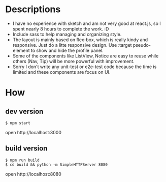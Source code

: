 # Descriptions

* I have no experience with sketch and am not very good at react.js, so I spent nearly 8 hours to complete the work. :D
* Include sass to help managing and organizing style.
* The layout is mainly based on flex-box, which is really kindy and responsive. Just do a litte responsive design. Use :target pseudo-element to show and hide the profile panel.
* Some of the components like ListView, Notice are easy to reuse while others (Nav, Tip) will be more powerful with improvement.
* Sorry I don't write any unit-test or e2e-test code because the time is limited and these components are focus on UI.


# How

## dev version

```
$ npm start
```

open http://localhost:3000

## build version

```
$ npm run build
$ cd build && python -m SimpleHTTPServer 8080
```
open http://localhost:8080